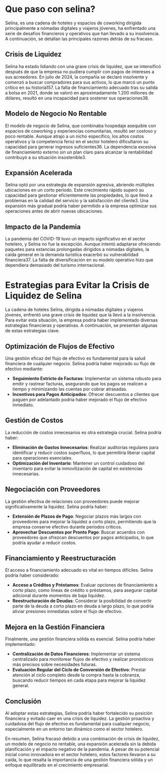 # Que paso con selina?

Selina, es una cadena de hoteles y espacios de coworking dirigida principalmente a nómadas digitales y viajeros jóvenes, ha enfrentado una serie de desafíos financieros y operativos que han llevado a su insolvencia. A continuación, se detallan las principales razones detrás de su fracaso.

## Crisis de Liquidez

Selina ha estado lidiando con una grave crisis de liquidez, que se intensificó después de que la empresa no pudiera cumplir con pagos de intereses a sus acreedores. En julio de 2024, la compañía se declaró insolvente y comenzó a buscar compradores para sus activos, lo que marcó un punto crítico en su historia157. La falta de financiamiento adecuado tras su salida a bolsa en 2021, donde se valoró en aproximadamente 1.200 millones de dólares, resultó en una incapacidad para sostener sus operaciones38.

## Modelo de Negocio No Rentable

El modelo de negocio de Selina, que combinaba hospedaje asequible con espacios de coworking y experiencias comunitarias, resultó ser costoso y poco rentable. Aunque atrajo a un nicho específico, los altos costos operativos y la competencia feroz en el sector hotelero dificultaron su capacidad para generar ingresos suficientes36. La dependencia excesiva de financiamiento externo sin un plan claro para alcanzar la rentabilidad contribuyó a su situación insostenible3.

## Expansión Acelerada

Selina optó por una estrategia de expansión agresiva, abriendo múltiples ubicaciones en un corto período. Este crecimiento rápido superó su capacidad para gestionar eficientemente las propiedades, lo que llevó a problemas en la calidad del servicio y la satisfacción del cliente3. Una expansión más gradual podría haber permitido a la empresa optimizar sus operaciones antes de abrir nuevas ubicaciones.

## Impacto de la Pandemia

La pandemia del COVID-19 tuvo un impacto significativo en el sector hotelero, y Selina no fue la excepción. Aunque intentó adaptarse ofreciendo paquetes para estancias prolongadas dirigidos a nómadas digitales, la caída general en la demanda turística exacerbó su vulnerabilidad financiera37. La falta de diversificación en su modelo operativo hizo que dependiera demasiado del turismo internacional.

# Estrategias para Evitar la Crisis de Liquidez de Selina

La cadena de hoteles Selina, dirigida a nómadas digitales y viajeros jóvenes, enfrentó una grave crisis de liquidez que la llevó a la insolvencia. Para evitar esta situación, la empresa podría haber implementado diversas estrategias financieras y operativas. A continuación, se presentan algunas de estas estrategias clave.

## Optimización de Flujos de Efectivo

Una gestión eficaz del flujo de efectivo es fundamental para la salud financiera de cualquier negocio. Selina podría haber mejorado su flujo de efectivo mediante:

- **Seguimiento Estricto de Facturas**: Implementar un sistema robusto para emitir y rastrear facturas, asegurando que los pagos se realicen a tiempo y minimizando las cuentas por cobrar atrasadas.
- **Incentivos para Pagos Anticipados**: Ofrecer descuentos a clientes que paguen por adelantado podría haber mejorado el flujo de efectivo inmediato.

## Gestión de Costos

La reducción de costos innecesarios es otra estrategia crucial. Selina podría haber:

- **Eliminación de Gastos Innecesarios**: Realizar auditorías regulares para identificar y reducir costos superfluos, lo que permitiría liberar capital para operaciones esenciales.
- **Optimización del Inventario**: Mantener un control cuidadoso del inventario para evitar la inmovilización de capital en existencias innecesarias.

## Negociación con Proveedores

La gestión efectiva de relaciones con proveedores puede mejorar significativamente la liquidez. Selina podría haber:

- **Extensión de Plazos de Pago**: Negociar plazos más largos con proveedores para mejorar la liquidez a corto plazo, permitiendo que la empresa conserve efectivo durante períodos críticos.
- **Aprovechar Descuentos por Pronto Pago**: Buscar acuerdos con proveedores que ofrezcan descuentos por pagos anticipados, lo que podría ayudar a reducir costos.

## Financiamiento y Reestructuración

El acceso a financiamiento adecuado es vital en tiempos difíciles. Selina podría haber considerado:

- **Acceso a Créditos y Préstamos**: Evaluar opciones de financiamiento a corto plazo, como líneas de crédito o préstamos, para asegurar capital adicional durante momentos de baja liquidez.
- **Reestructuración de Deudas**: Considerar la posibilidad de convertir parte de la deuda a corto plazo en deuda a largo plazo, lo que podría aliviar presiones inmediatas sobre el flujo de efectivo.

## Mejora en la Gestión Financiera

Finalmente, una gestión financiera sólida es esencial. Selina podría haber implementado:

- **Centralización de Datos Financieros**: Implementar un sistema centralizado para monitorear flujos de efectivo y realizar pronósticos más precisos sobre necesidades futuras.
- **Evaluación Regular del Ciclo de Conversión de Efectivo**: Prestar atención al ciclo completo desde la compra hasta la cobranza, buscando reducir tiempos en cada etapa para mejorar la liquidez general.

## Conclusión

Al adoptar estas estrategias, Selina podría haber fortalecido su posición financiera y evitado caer en una crisis de liquidez. La gestión proactiva y cuidadosa del flujo de efectivo es fundamental para cualquier negocio, especialmente en un entorno tan dinámico como el sector hotelero.

En resumen, Selina fracasó debido a una combinación de crisis de liquidez, un modelo de negocio no rentable, una expansión acelerada sin la debida planificación y el impacto negativo de la pandemia. A pesar de su potencial inicial como innovadora en el sector hotelero, estos factores llevaron a su caída, lo que resalta la importancia de una gestión financiera sólida y un enfoque equilibrado en el crecimiento empresarial.
